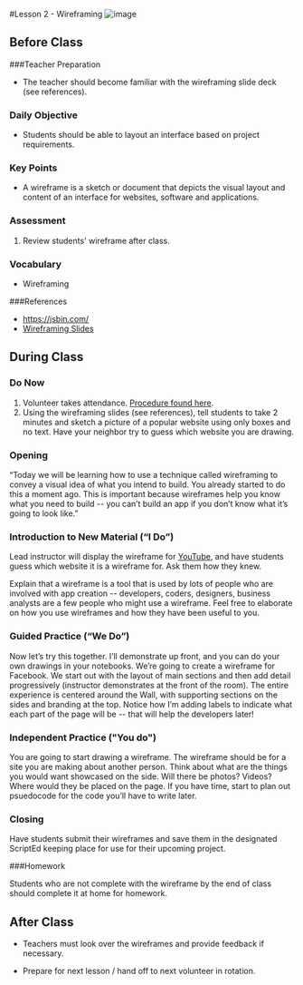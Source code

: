 #Lesson 2 - Wireframing
![image](http://i.imgur.com/8tf2JrV.jpg)

## Before Class
###Teacher Preparation
* The teacher should become familiar with the wireframing slide deck (see references).

### Daily Objective

* Students should be able to layout an interface based on project requirements.


### Key Points

* A wireframe is a sketch or document that depicts the visual layout and content of an interface for websites, software and applications.


### Assessment

1. Review students' wireframe after class. 


### Vocabulary

* Wireframing

###References
* <https://jsbin.com/>
* [Wireframing Slides](lessons/wireframes.pdf)


## During Class

### Do Now

1. Volunteer takes attendance. [Procedure found here](https://docs.google.com/document/d/19IIhqykr70vj7wnqyJYuQNTkd9GX56Xgl3omD42IcMk/edit).
2. Using the wireframing slides (see references), tell students to take 2 minutes and sketch a picture of a popular website using only boxes and no text. Have your neighbor try to guess which website you are drawing.


### Opening

“Today we will be learning how to use a technique called wireframing to convey a visual idea of what you intend to build. You already started to do this a moment ago. This is important because wireframes help you know what you need to build -- you can’t build an app if you don’t know what it’s going to look like.” 

### Introduction to New Material (“I Do”)
Lead instructor will display the wireframe for [YouTube](https://wireframe.cc/LyQAxg), and have students guess which website it is a wireframe for. Ask them how they knew.

Explain that a wireframe is a tool that is used by lots of people who are involved with app creation -- developers, coders, designers, business analysts are a few people who might use a wireframe. Feel free to elaborate on how you use wireframes and how they have been useful to you.


### Guided Practice (“We Do”)

Now let’s try this together. I’ll demonstrate up front, and you can do your own drawings in your notebooks.  We’re going to create a wireframe for Facebook. We start out with the layout of main sections and then add detail progressively (instructor demonstrates at the front of the room). The entire experience is centered around the Wall, with supporting sections on the sides and branding at the top. Notice how I’m adding labels to indicate what each part of the page will be -- that will help the developers later!

### Independent Practice ("You do")

You are going to start drawing a wireframe. The wireframe should be for a site you are making about another person. Think about what are the things you would want showcased on the side. Will there be photos? Videos? Where would they be placed on the page. If you have time, start to plan out psuedocode for the code you’ll have to write later. 

### Closing

Have students submit their wireframes and save them in the designated ScriptEd keeping place for use for their upcoming project.


###Homework

Students who are not complete with the wireframe by the end of class should complete it at home for homework.
 
## After Class

* Teachers must look over the wireframes and provide feedback if necessary. 

* Prepare for next lesson / hand off to next volunteer in rotation.


